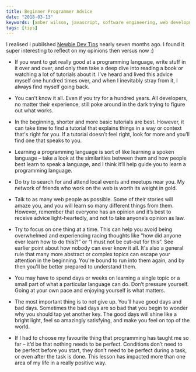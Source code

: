```yaml
---
title: Beginner Programmer Advice
date: "2018-03-13"
keywords: [amber wilson, javascript, software engineering, web development, coding, advice, dev-tips]
tags: [tips]
---
```


I realised I published [Newbie Dev Tips](https://amberwilson.co.uk/blog/newbie-dev-tips/) nearly seven months ago. I found it super interesting to reflect on my opinions then versus now :)

*   If you want to get really good at a programming language, write stuff in it over and over, and only then take a deep dive into reading a book or watching a lot of tutorials about it. I’ve heard and lived this advice myself one hundred times over, and when I inevitably stray from it, I always find myself going back.

*   You can’t know it all. Even if you try for a hundred years. All developers, no matter their experience, still poke around in the dark trying to figure out what works.

*   In the beginning, shorter and more basic tutorials are best. However, it can take time to find a tutorial that explains things in a way or context that's right for you. If a tutorial doesn’t feel right, look for more and you’ll find one that speaks to you.

*   Learning a programming language is sort of like learning a spoken language – take a look at the similarities between them and how people best learn to speak a language, and I think it’ll help guide you to learn a programming language.

*   Do try to search for and attend local events and meetups near you. My network of friends who work on the web is worth its weight in gold.

*   Talk to as many web people as possible. Some of their stories will amaze you, and you will learn so many different things from them. However, remember that everyone has an opinion and it’s best to receive advice light-heartedly, and not to take anyone’s opinion as law.

*   Try to focus on one thing at a time. This can help you avoid being overwhelmed and experiencing racing thoughts like “how did anyone ever learn how to do this?!” or “I must not be cut-out for this”. See earlier point about how nobody can ever know it all. It's also a general rule that many more abstract or complex topics can escape your attention in the beginning. You're bound to run into them again, and by then you'll be better prepared to understand them.

*   You may have to spend days or weeks on learning a single topic or a small part of what a particular language can do. Don’t pressure yourself. Going at your own pace and enjoying yourself is what matters.

*   The most important thing is to not give up. You’ll have good days and bad days. Sometimes the bad days are so bad that you begin to wonder why you should tap yet another key. The good days will shine like a bright light, feel so amazingly satisfying, and make you feel on top of the world.

*   If I had to choose my favourite thing that programming has taught me so far – it’d be that nothing needs to be perfect. Conditions don’t need to be perfect before you start, they don’t need to be perfect during a task, or even after the task is done. This lesson has impacted more than one area of my life in a really positive way.
